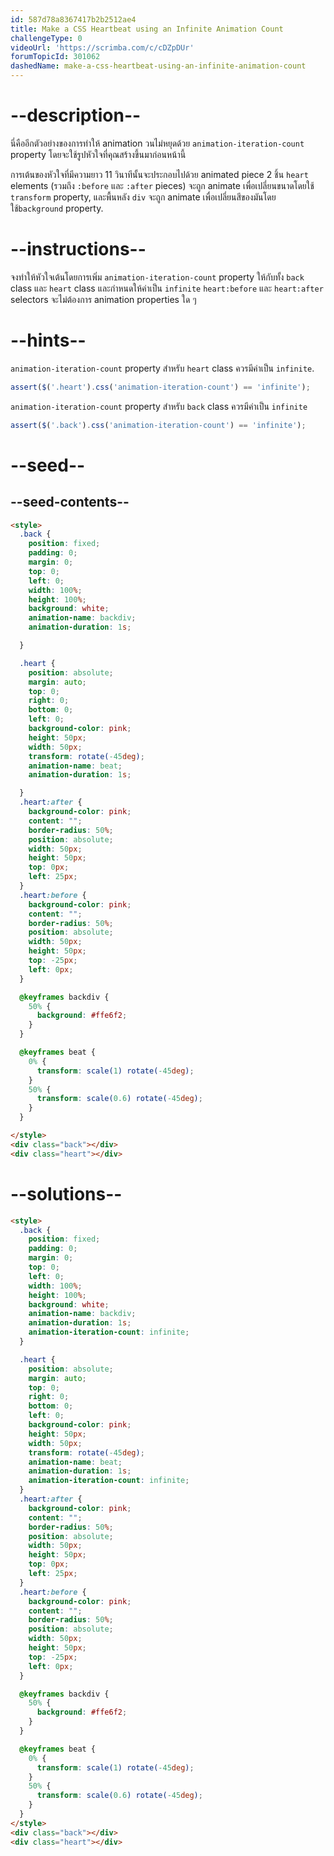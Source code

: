 ```yaml
---
id: 587d78a8367417b2b2512ae4
title: Make a CSS Heartbeat using an Infinite Animation Count
challengeType: 0
videoUrl: 'https://scrimba.com/c/cDZpDUr'
forumTopicId: 301062
dashedName: make-a-css-heartbeat-using-an-infinite-animation-count
---
```


# --description--

นี่คืออีกตัวอย่างของการทำให้ animation วนไม่หยุดด้วย `animation-iteration-count` property โดยจะใช้รูปหัวใจที่คุณสร้างขึ้นมาก่อนหน้านี้

การเต้นของหัวใจที่มีความยาว 11 วินาทีนั้นจะประกอบไปด้วย animated piece 2 ชิ้น
`heart` elements (รวมถึง `:before` และ `:after` pieces) จะถูก animate เพื่อเปลี่ยนขนาดโดยใช้ `transform` property, และพื้นหลัง  `div` จะถูก animate เพื่อเปลี่ยนสีของมันโดยใช้`background` property.

# --instructions--

จงทำให้หัวใจเต้นโดยการเพิ่ม `animation-iteration-count` property ให้กับทั้ง `back` class และ `heart` class และกำหนดให้ค่าเป็น `infinite`
`heart:before` และ `heart:after` selectors จะไม่ต้องการ animation properties ใด ๆ

# --hints--

`animation-iteration-count` property สำหรับ `heart` class ควรมีค่าเป็น `infinite`.

```js
assert($('.heart').css('animation-iteration-count') == 'infinite');
```

`animation-iteration-count` property สำหรับ `back` class ควรมีค่าเป็น `infinite`

```js
assert($('.back').css('animation-iteration-count') == 'infinite');
```

# --seed--

## --seed-contents--

```html
<style>
  .back {
    position: fixed;
    padding: 0;
    margin: 0;
    top: 0;
    left: 0;
    width: 100%;
    height: 100%;
    background: white;
    animation-name: backdiv;
    animation-duration: 1s;

  }

  .heart {
    position: absolute;
    margin: auto;
    top: 0;
    right: 0;
    bottom: 0;
    left: 0;
    background-color: pink;
    height: 50px;
    width: 50px;
    transform: rotate(-45deg);
    animation-name: beat;
    animation-duration: 1s;

  }
  .heart:after {
    background-color: pink;
    content: "";
    border-radius: 50%;
    position: absolute;
    width: 50px;
    height: 50px;
    top: 0px;
    left: 25px;
  }
  .heart:before {
    background-color: pink;
    content: "";
    border-radius: 50%;
    position: absolute;
    width: 50px;
    height: 50px;
    top: -25px;
    left: 0px;
  }

  @keyframes backdiv {
    50% {
      background: #ffe6f2;
    }
  }

  @keyframes beat {
    0% {
      transform: scale(1) rotate(-45deg);
    }
    50% {
      transform: scale(0.6) rotate(-45deg);
    }
  }

</style>
<div class="back"></div>
<div class="heart"></div>
```

# --solutions--

```html
<style>
  .back {
    position: fixed;
    padding: 0;
    margin: 0;
    top: 0;
    left: 0;
    width: 100%;
    height: 100%;
    background: white;
    animation-name: backdiv;
    animation-duration: 1s;
    animation-iteration-count: infinite;
  }

  .heart {
    position: absolute;
    margin: auto;
    top: 0;
    right: 0;
    bottom: 0;
    left: 0;
    background-color: pink;
    height: 50px;
    width: 50px;
    transform: rotate(-45deg);
    animation-name: beat;
    animation-duration: 1s;
    animation-iteration-count: infinite;
  }
  .heart:after {
    background-color: pink;
    content: "";
    border-radius: 50%;
    position: absolute;
    width: 50px;
    height: 50px;
    top: 0px;
    left: 25px;
  }
  .heart:before {
    background-color: pink;
    content: "";
    border-radius: 50%;
    position: absolute;
    width: 50px;
    height: 50px;
    top: -25px;
    left: 0px;
  }

  @keyframes backdiv {
    50% {
      background: #ffe6f2;
    }
  }

  @keyframes beat {
    0% {
      transform: scale(1) rotate(-45deg);
    }
    50% {
      transform: scale(0.6) rotate(-45deg);
    }
  }
</style>
<div class="back"></div>
<div class="heart"></div>
```

